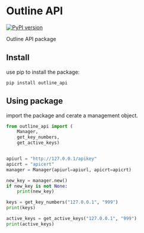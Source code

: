 # Outline API

[![PyPI version](https://badge.fury.io/py/outline_api.svg)](https://badge.fury.io/py/outline_api)

Outline API package

## Install

use pip to install the package:
```
pip install outline_api
```


## Using package

import the package and cerate a management object.

```python
from outline_api import (
    Manager,
    get_key_numbers, 
    get_active_keys)


apiurl = "http://127.0.0.1/apikey"
apicrt = "apicert"
manager = Manager(apiurl=apiurl, apicrt=apicrt)

new_key = manager.new()
if new_key is not None:
    print(new_key)

keys = get_key_numbers("127.0.0.1", "999")
print(keys)

active_keys = get_active_keys("127.0.0.1", "999")
print(active_keys)
```
